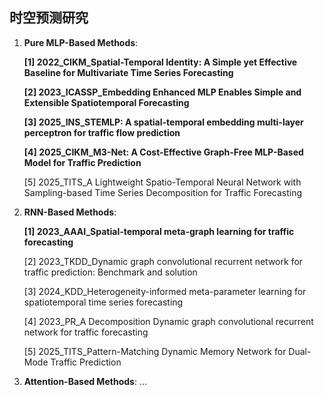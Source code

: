 ## 时空预测研究

1. **Pure MLP-Based Methods**:
   
   **[1] 2022_CIKM_Spatial-Temporal Identity: A Simple yet Effective Baseline for Multivariate Time Series Forecasting**
   
   **[2] 2023_ICASSP_Embedding Enhanced MLP Enables Simple and Extensible Spatiotemporal Forecasting**
   
   **[3] 2025_INS_STEMLP: A spatial-temporal embedding multi-layer perceptron for traffic flow prediction**
   
   **[4] 2025_CIKM_M3-Net: A Cost-Effective Graph-Free MLP-Based Model for Traffic Prediction**
   
   [5] 2025_TITS_A Lightweight Spatio-Temporal Neural Network with Sampling-based Time Series Decomposition for Traffic Forecasting
   
2. **RNN-Based Methods**:
   
   **[1] 2023_AAAI_Spatial-temporal meta-graph learning for traffic forecasting**
   
   [2] 2023_TKDD_Dynamic graph convolutional recurrent network for traffic prediction: Benchmark and solution
   
   [3] 2024_KDD_Heterogeneity-informed meta-parameter learning for spatiotemporal time series forecasting
   
   [4] 2023_PR_A Decomposition Dynamic graph convolutional recurrent network for traffic forecasting
   
   [5] 2025_TITS_Pattern-Matching Dynamic Memory Network for Dual-Mode Traffic Prediction
   
3. **Attention-Based Methods**:
   ...
